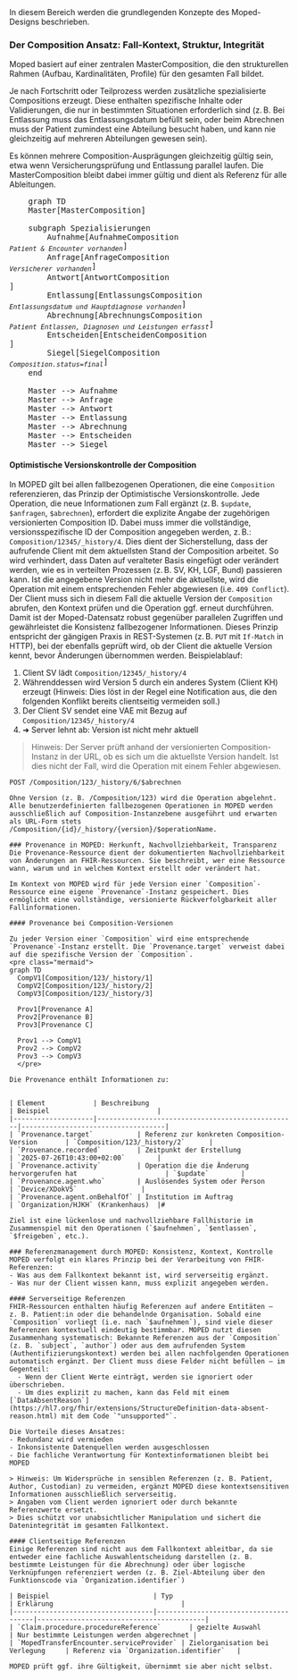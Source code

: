 <script type="module">
  import mermaid from 'https://cdn.jsdelivr.net/npm/mermaid@11/dist/mermaid.esm.min.mjs';
</script>
<div xmlns="http://www.w3.org/1999/xhtml" class="container"> 
In diesem Bereich werden die grundlegenden Konzepte des Moped-Designs beschrieben.
</div>

### Der Composition Ansatz: Fall-Kontext, Struktur, Integrität
Moped basiert auf einer zentralen MasterComposition, die den strukturellen Rahmen (Aufbau, Kardinalitäten, Profile) für den gesamten Fall bildet.

Je nach Fortschritt oder Teilprozess werden zusätzliche spezialisierte Compositions erzeugt. Diese enthalten spezifische Inhalte oder Validierungen, die nur in bestimmten Situationen erforderlich sind (z. B. Bei Entlassung muss das Entlassungsdatum befüllt sein, oder beim Abrechnen muss der Patient zumindest eine Abteilung besucht haben, und kann nie gleichzeitig auf mehreren Abteilungen gewesen sein).

Es können mehrere Composition-Ausprägungen gleichzeitig gültig sein, etwa wenn Versicherungsprüfung und Entlassung parallel laufen. Die MasterComposition bleibt dabei immer gültig und dient als Referenz für alle Ableitungen.

<pre class="mermaid">
    graph TD
    Master[MasterComposition]

    subgraph Spezialisierungen
        Aufnahme[AufnahmeComposition<br/><sub><i>Patient & Encounter vorhanden</i></sub>]
        Anfrage[AnfrageComposition<br/><sub><i>Versicherer vorhanden</i></sub>]
        Antwort[AntwortComposition<br/><sub><i></i></sub>]
        Entlassung[EntlassungsComposition<br/><sub><i>Entlassungsdatum und Hauptdiagnose vorhanden</i></sub>]
        Abrechnung[AbrechnungsComposition<br/><sub><i>Patient Entlassen, Diagnosen und Leistungen erfasst</i></sub>]
        Entscheiden[EntscheidenComposition<br/><sub><i></i></sub>]
        Siegel[SiegelComposition<br/><sub><i>Composition.status=final</i></sub>]
    end

    Master --> Aufnahme
    Master --> Anfrage
    Master --> Antwort
    Master --> Entlassung
    Master --> Abrechnung
    Master --> Entscheiden
    Master --> Siegel
</pre>


#### Optimistische Versionskontrolle der Composition
In MOPED gilt bei allen fallbezogenen Operationen, die eine `Composition` referenzieren, das Prinzip der Optimistische Versionskontrolle. Jede Operation, die neue Informationen zum Fall ergänzt (z. B. `$update`, `$anfragen`, `$abrechnen`), erfordert die explizite Angabe der zugehörigen versionierten Composition ID. Dabei muss immer die vollständige, versionsspezifische ID der Composition angegeben werden, z. B.: `Composition/12345/_history/4`. Dies dient der Sicherstellung, dass der aufrufende Client mit dem aktuellsten Stand der Composition arbeitet. So wird verhindert, dass Daten auf veralteter Basis eingefügt oder verändert werden, wie es in verteilten Prozessen (z. B. SV, KH, LGF, Bund) passieren kann. Ist die angegebene Version nicht mehr die aktuellste, wird die Operation mit einem entsprechenden Fehler abgewiesen (i.e. `409 Conflict`). Der Client muss sich in diesem Fall die aktuelle Version der `Composition` abrufen, den Kontext prüfen und die Operation ggf. erneut durchführen. Damit ist der Moped-Datensatz robust gegenüber parallelen Zugriffen und gewährleistet die Konsistenz fallbezogener Informationen. Dieses Prinzip entspricht der gängigen Praxis in REST-Systemen (z. B. `PUT` mit `If-Match` in HTTP), bei der ebenfalls geprüft wird, ob der Client die aktuelle Version kennt, bevor Änderungen übernommen werden. Beispielablauf:

1. Client SV lädt `Composition/12345/_history/4`
2. Währenddessen wird Version 5 durch ein anderes System (Client KH) erzeugt (Hinweis: Dies löst in der Regel eine Notification aus, die den folgenden Konflikt bereits clientseitig vermeiden soll.)
3. Der Client SV sendet eine VAE mit Bezug auf `Composition/12345/_history/4`
4. ➜ Server lehnt ab: Version ist nicht mehr aktuell

> Hinweis: Der Server prüft anhand der versionierten Composition-Instanz in der URL, ob es sich um die aktuellste Version handelt. Ist dies nicht der Fall, wird die Operation mit einem Fehler abgewiesen.

```http
POST /Composition/123/_history/6/$abrechnen

Ohne Version (z. B. /Composition/123) wird die Operation abgelehnt. Alle benutzerdefinierten fallbezogenen Operationen in MOPED werden ausschließlich auf Composition-Instanzebene ausgeführt und erwarten als URL-Form stets /Composition/{id}/_history/{version}/$operationName.

### Provenance in MOPED: Herkunft, Nachvollziehbarkeit, Transparenz
Die Provenance-Ressource dient der dokumentierten Nachvollziehbarkeit von Änderungen an FHIR-Ressourcen. Sie beschreibt, wer eine Ressource wann, warum und in welchem Kontext erstellt oder verändert hat.

Im Kontext von MOPED wird für jede Version einer `Composition`-Ressource eine eigene `Provenance`-Instanz gespeichert. Dies ermöglicht eine vollständige, versionierte Rückverfolgbarkeit aller Fallinformationen.

#### Provenance bei Composition-Versionen

Zu jeder Version einer `Composition` wird eine entsprechende `Provenance`-Instanz erstellt. Die `Provenance.target` verweist dabei auf die spezifische Version der `Composition`.
<pre class="mermaid">
graph TD
  CompV1[Composition/123/_history/1]
  CompV2[Composition/123/_history/2]
  CompV3[Composition/123/_history/3]

  Prov1[Provenance A]
  Prov2[Provenance B]
  Prov3[Provenance C]

  Prov1 --> CompV1
  Prov2 --> CompV2
  Prov3 --> CompV3
  </pre>

Die Provenance enthält Informationen zu:


| Element            | Beschreibung                                      | Beispiel                           |
|--------------------|--------------------------------------------------|------------------------------------|
| `Provenance.target`           | Referenz zur konkreten Composition-Version       | `Composition/123/_history/2`      |
| `Provenance.recorded`         | Zeitpunkt der Erstellung                         | `2025-07-26T10:43:00+02:00`        |
| `Provenance.activity`         | Operation die die Änderung hervorgerufen hat                      | `$update`        |
| `Provenance.agent.who`        | Auslösendes System oder Person                   | `Device/XDokV5`                |
| `Provenance.agent.onBehalfOf` | Institution im Auftrag                           | `Organization/HJKH` (Krankenhaus)  |#

Ziel ist eine lückenlose und nachvollziehbare Fallhistorie im Zusammenspiel mit den Operationen (`$aufnehmen`, `$entlassen`, `$freigeben`, etc.).

### Referenzmanagement durch MOPED: Konsistenz, Kontext, Kontrolle
MOPED verfolgt ein klares Prinzip bei der Verarbeitung von FHIR-Referenzen:  
- Was aus dem Fallkontext bekannt ist, wird serverseitig ergänzt. 
- Was nur der Client wissen kann, muss explizit angegeben werden.

#### Serverseitige Referenzen
FHIR-Ressourcen enthalten häufig Referenzen auf andere Entitäten – z. B. Patient:in oder die behandelnde Organisation. Sobald eine `Composition` vorliegt (i.e. nach `$aufnehmen`), sind viele dieser Referenzen kontextuell eindeutig bestimmbar. MOPED nutzt diesen Zusammenhang systematisch: Bekannte Referenzen aus der `Composition` (z. B. `subject`, `author`) oder aus dem aufrufenden System (Authentifizierungskontext) werden bei allen nachfolgenden Operationen automatisch ergänzt. Der Client muss diese Felder nicht befüllen – im Gegenteil:
  - Wenn der Client Werte einträgt, werden sie ignoriert oder überschrieben.
  - Um dies explizit zu machen, kann das Feld mit einem [`DataAbsentReason`](https://hl7.org/fhir/extensions/StructureDefinition-data-absent-reason.html) mit dem Code `"unsupported"`.

Die Vorteile dieses Ansatzes:
- Redundanz wird vermieden
- Inkonsistente Datenquellen werden ausgeschlossen
- Die fachliche Verantwortung für Kontextinformationen bleibt bei MOPED

> Hinweis: Um Widersprüche in sensiblen Referenzen (z. B. Patient, Author, Custodian) zu vermeiden, ergänzt MOPED diese kontextsensitiven Informationen ausschließlich serverseitig.
> Angaben vom Client werden ignoriert oder durch bekannte Referenzwerte ersetzt.
> Dies schützt vor unabsichtlicher Manipulation und sichert die Datenintegrität im gesamten Fallkontext.

#### Clientseitige Referenzen
Einige Referenzen sind nicht aus dem Fallkontext ableitbar, da sie entweder eine fachliche Auswahlentscheidung darstellen (z. B. bestimmte Leistungen für die Abrechnung) oder über logische Verknüpfungen referenziert werden (z. B. Ziel-Abteilung über den Funktionscode via `Organization.identifier`)

| Beispiel                          | Typ                                  | Erklärung                                |
|-----------------------------------|---------------------------------------|------------------------------------------|
| `Claim.procedure.procedureReference`       | gezielte Auswahl                     | Nur bestimmte Leistungen werden abgerechnet |
| `MopedTransferEncounter.serviceProvider` | Zielorganisation bei Verlegung     | Referenz via `Organization.identifier`   |

MOPED prüft ggf. ihre Gültigkeit, übernimmt sie aber nicht selbst.



